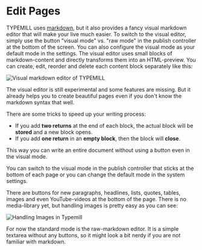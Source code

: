 # Edit Pages

TYPEMILL uses [markdown](/for-writes/markdown), but it also provides a fancy visual markdown editor that will make your live much easier. To switch to the visual editor, simply use the button "visual mode" vs. "raw mode" in the publish controller at the bottom of the screen. You can also configure the visual mode as your default mode in the settings. The visual editor uses small blocks of markdown-content and directly transforms them into an HTML-preview. You can create, edit, reorder and delete each content block separately like this:

![Visual markdown editor of TYPEMILL](/media/visual-editor.gif)

The visual editor is still experimental and some features are missing. But it already helps you to create beautiful pages even if you don't know the markdown syntax that well. 

There are some tricks to speed up your writing process:

* If you add **two returns** at the end of each block, the actual block will be **stored** and a new block opens.
* If you add **one return** in an **empty block**, then the block will **close**.

This way you can write an entire document without using a button even in the visual mode. 

You can switch to the visual mode in the publish controller that sticks at the bottom of each page or you can change the default mode in the system settings.

There are buttons for new paragraphs, headlines, lists, quotes, tables, images and even YouTube-videos at the bottom of the page. There is no media-library yet, but handling images is pretty easy as you can see:

![Handling Images in Typemill](media/live/5c0a48b44a765-live.gif "Images in Typemill")

For now the standard mode is the raw-markdown editor. It is a simple textarea without any buttons, so it might look a bit nerdy if you are not familiar with markdown. 

